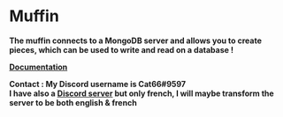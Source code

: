 <h1>Muffin</h1>

**The muffin connects to a MongoDB server and allows you to create pieces, which can be used to write and read on a database !**

**[Documentation](https://muffindb.glitch.me/)**

**Contact : My Discord username is Cat66#9597  
I have also a [Discord server](https://discord.gg/VgasTNY) but only french, I will maybe transform the server to be both english & french**